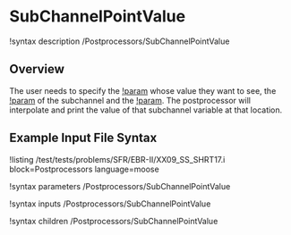 # SubChannelPointValue

!syntax description /Postprocessors/SubChannelPointValue

## Overview

<!-- -->

The user needs to specify the [!param](/Postprocessors/SubChannelPointValue/variable) whose value they want to see, the [!param](/Postprocessors/SubChannelPointValue/index) of the subchannel and the
[!param](/Postprocessors/SubChannelPointValue/height). The postprocessor will interpolate and print the value of that subchannel variable at that location.

## Example Input File Syntax

!listing /test/tests/problems/SFR/EBR-II/XX09_SS_SHRT17.i block=Postprocessors language=moose

!syntax parameters /Postprocessors/SubChannelPointValue

!syntax inputs /Postprocessors/SubChannelPointValue

!syntax children /Postprocessors/SubChannelPointValue
